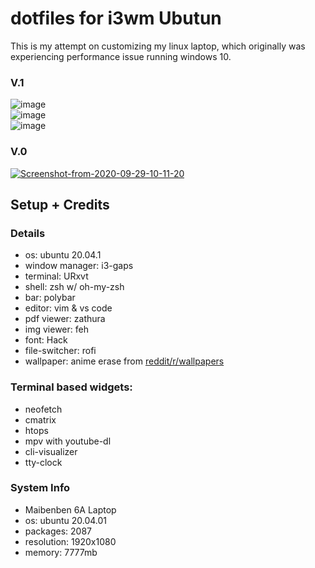 # dotfiles for i3wm Ubutun
This is my attempt on customizing my linux laptop, which originally was experiencing performance issue running windows 10.

### V.1
<img src="https://i.ibb.co/2yfxdRZ/Screenshot-from-2020-09-29-17-10-17.png" alt="image" border="0"><br>
<img src="https://i.ibb.co/ZMXS20j/image.png" alt="image" border="0"><br>
<img src="https://i.ibb.co/FgDgB6G/Screenshot-from-2020-09-29-17-14-30.png" alt="image" border="0"><br>

### V.0
<a href="https://ibb.co/mHXnZS4"><img src="https://i.ibb.co/y8YzvVq/Screenshot-from-2020-09-29-10-11-20.png" alt="Screenshot-from-2020-09-29-10-11-20" border="0"></a> <br>

## Setup + Credits
### Details
- os: ubuntu 20.04.1
- window manager: i3-gaps
- terminal: URxvt
- shell: zsh w/ oh-my-zsh
- bar: polybar
- editor: vim & vs code
- pdf viewer: zathura
- img viewer: feh
- font: Hack
- file-switcher: rofi
- wallpaper: anime erase from <a href="https://www.reddit.com/r/wallpapers/comments/iz4ry2/this_is_my_personal_favorite_background_for/">reddit/r/wallpapers</a>

### Terminal based widgets:
- neofetch
- cmatrix
- htops
- mpv with youtube-dl
- cli-visualizer
- tty-clock

### System Info
- Maibenben 6A Laptop
- os: ubuntu 20.04.01
- packages: 2087
- resolution: 1920x1080
- memory: 7777mb
